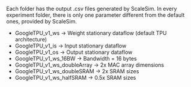 Each folder has the output .csv files generated by ScaleSim. 
In every experiment folder, there is only one parameter different from the default ones, provided by ScaleSim.

- GoogleTPU_v1_ws &rarr; Weight stationary dataflow (default TPU architecture)
- GoogleTPU_v1_is &rarr; Input stationary dataflow
- GoogleTPU_v1_os &rarr; Output stationary dataflow
- GoogleTPU_v1_ws_16BW &rarr; Bandwidth = 16 bytes
- GoogleTPU_v1_ws_doubleArray &rarr; 2x MAC array dimensions
- GoogleTPU_v1_ws_doubleSRAM &rarr; 2x SRAM sizes
- GoogleTPU_v1_ws_halfSRAM &rarr; 0.5x SRAM sizes
